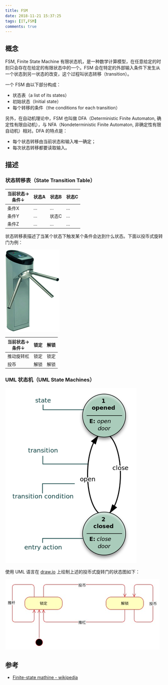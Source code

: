 ```yaml
---
title: FSM
date: 2018-11-21 15:37:25
tags: [IT,FSM]
comments: true
---
```


## 概念

FSM, Finite State Machine 有限状态机，是一种数学计算模型，在任意给定的时刻只会存在在给定的有限状态中的一个。FSM 会在特定的外部输入条件下发生从一个状态到另一状态的改变，这个过程叫状态转移（transition）。

一个 FSM 由以下部分构成：

- 状态表（a list of its states）
- 初始状态（Initial state）
- 每个转移的条件（the conditions for each transition）

另外，在自动机理论中，FSM 也叫做 DFA（Deterministic Finite Automaton, 确定性有限自动机），与 NFA（Nondeterministic Finite Automaton, 非确定性有限自动机）相对。DFA 的特点是：

- 每个状态转移由当前状态和输入唯一确定；
- 每次状态转移都要读取输入。

##  描述

### 状态转移表（State Transition Table）

| 当前状态→ <br />条件↓ | 状态A | 状态B | 状态C |
| --------------------- | ----- | ----- | ----- |
| 条件X                 | …     | …     | …     |
| 条件Y                 | …     | 状态C | …     |
| 条件Z                 | …     | …     | …     |

状态转移表描述了当某个状态下触发某个条件会达到什么状态。下面以投币式旋转门为例：

![](FSM/投币式旋转门.jpg)

| 当前状态→ <br />条件↓ | 锁定 | 解锁 |
| --------------------- | ---- | ---- |
| 推动旋转杠            | 锁定 | 锁定 |
| 投币                  | 解锁 | 解锁 |

### UML 状态机（UML State Machines）

![](FSM/FSM_UML.png)

使用 UML 语言在 [draw.io](https://draw.io) 上绘制上述的投币式旋转门的状态图如下：

![](FSM/投币式旋转门状态图.jpg)

## 参考

- [Finite-state mathine - wikipedia](https://en.wikipedia.org/wiki/Finite-state_machine)
